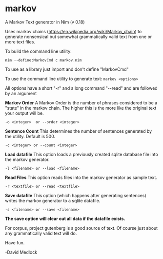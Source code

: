 # markov
A Markov Text generator in Nim (v 0.18)

Uses markov chains (https://en.wikipedia.org/wiki/Markov_chain) to generate nonsensical but somewhat grammatically valid text from one or more text files.

To build the command line utility:
```
nim --define:MarkovCmd c markov.nim
```
To use as a library just import and don't define "MarkovCmd"

To use the command line utility to generate text:
`markov <options>`

All options have a short  "-r" and a long command "--read" and are followed by an argument

**Markov Order**
A Markov Order is the number of phrases considered to be a "state" in the markov chain.  The higher this is the more like the original text your output will be.

`-o <integer>  or --order <integer>`

**Sentence Count**
This determines the number of sentences generated by the utility.  Default is 500.

`-c <integer> or --count <integer>`

**Load datafile**
This option loads a previously created sqlite database file into the markov generator.

`-l <filename> or --load <filename>`

**Read Files**
This option reads files into the markov generator as sample text.

`-r <textfile> or --read <textfile>`

**Save datafile**
This option (which happens after generating sentences) writes the markov generator to a sqlite datafile.

`-s <filename> or --save <filename>`

**The save option will clear out all data if the datafile exists.**

For corpus, project gutenberg is a good source of text.  Of course just about any grammatically valid text will do.

Have fun.

-David Medlock
